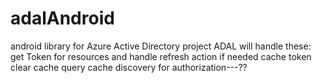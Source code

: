 adalAndroid
===========

android library for Azure Active Directory project
ADAL will handle these:
  get Token for resources and handle refresh action if needed
  cache token
  clear cache
  query cache
  discovery for authorization---??
  
